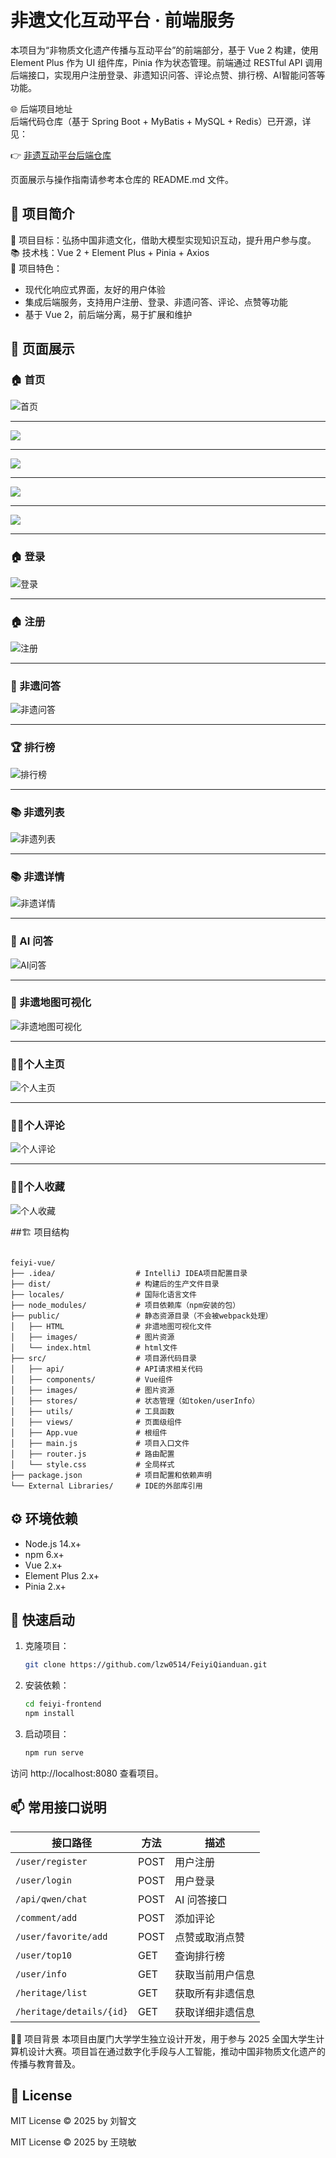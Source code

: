 # 非遗文化互动平台 · 前端服务

本项目为“非物质文化遗产传播与互动平台”的前端部分，基于 Vue 2 构建，使用 Element Plus 作为 UI 组件库，Pinia 作为状态管理。前端通过 RESTful API 调用后端接口，实现用户注册登录、非遗知识问答、评论点赞、排行榜、AI智能问答等功能。

🌐 后端项目地址  
后端代码仓库（基于 Spring Boot + MyBatis + MySQL + Redis）已开源，详见：

👉 [非遗互动平台后端仓库](https://github.com/lzw0514/FeiyiHouduan.git)

页面展示与操作指南请参考本仓库的 README.md 文件。

## 📌 项目简介  

🎯 项目目标：弘扬中国非遗文化，借助大模型实现知识互动，提升用户参与度。  
📚 技术栈：Vue 2 + Element Plus + Pinia + Axios  
🧠 项目特色：
- 现代化响应式界面，友好的用户体验
- 集成后端服务，支持用户注册、登录、非遗问答、评论、点赞等功能
- 基于 Vue 2，前后端分离，易于扩展和维护

## 🎨 页面展示

### 🏠 首页
![首页](./assets/shouye1.png)

---
![](./assets/shouye3.png)

---
![](./assets/shouye2.png)

---
![](./assets/shouye4.png)

---
![](./assets/zhizuo.png)

---
### 🏠 登录
![登录](./assets/denglu.png)

---
### 🏠 注册
![注册](./assets/zhuce.png)

---
### 💬 非遗问答
![非遗问答](./assets/wenda.png)

---

### 🏆 排行榜
![排行榜](./assets/paihangb.png)

---

### 📚 非遗列表
![非遗列表](./assets/feiyi.png)

---

### 📚 非遗详情
![非遗详情](./assets/xiangqingye.png)

---

### 🤖 AI 问答
![AI问答](./assets/AI.png)

---

### 📍 非遗地图可视化
![非遗地图可视化](./assets/keshihua.png)

---

### 🙋‍♀️个人主页
![个人主页](./assets/gerenziliao.png)

---

### 🙋‍♀️个人评论
![个人评论](./assets/pinglun.png)

---

### 🙋‍♀️个人收藏
![个人收藏](./assets/shoucang.png)



##🏗️ 项目结构

```

feiyi-vue/
├── .idea/                  # IntelliJ IDEA项目配置目录
├── dist/                   # 构建后的生产文件目录
├── locales/                # 国际化语言文件
├── node_modules/           # 项目依赖库（npm安装的包）
├── public/                 # 静态资源目录（不会被webpack处理）
│   ├── HTML                # 非遗地图可视化文件
│   ├── images/             # 图片资源
│   └── index.html          # html文件
├── src/                    # 项目源代码目录
│   ├── api/                # API请求相关代码
│   ├── components/         # Vue组件
│   ├── images/             # 图片资源
│   ├── stores/             # 状态管理（如token/userInfo）
│   ├── utils/              # 工具函数
│   ├── views/              # 页面级组件
│   ├── App.vue             # 根组件
│   ├── main.js             # 项目入口文件
│   ├── router.js           # 路由配置
│   └── style.css           # 全局样式
├── package.json            # 项目配置和依赖声明
└── External Libraries/     # IDE的外部库引用

```
## ⚙️ 环境依赖

- Node.js 14.x+
- npm 6.x+
- Vue 2.x+
- Element Plus 2.x+
- Pinia 2.x+

## 🚀 快速启动

1. 克隆项目：
   ```bash
   git clone https://github.com/lzw0514/FeiyiQianduan.git

2. 安装依赖：

   ```bash
   cd feiyi-frontend
   npm install
   
3. 启动项目：
   ```bash
   npm run serve

  访问 http://localhost:8080 查看项目。

##  📫 常用接口说明

| 接口路径                     | 方法   | 描述       |
| ------------------------ | ---- | --------------  |
| `/user/register`         | POST | 用户注册         |
| `/user/login`            | POST | 用户登录         |
| `/api/qwen/chat`         | POST | AI 问答接口      |
| `/comment/add`           | POST | 添加评论         |
| `/user/favorite/add`     | POST | 点赞或取消点赞    |
| `/user/top10`            | GET  | 查询排行榜       |
| `/user/info`             | GET  | 获取当前用户信息 |
| `/heritage/list`         | GET  | 获取所有非遗信息 |
| `/heritage/details/{id}` | GET  | 获取详细非遗信息 |


🙋‍♀️ 项目背景
本项目由厦门大学学生独立设计开发，用于参与 2025 全国大学生计算机设计大赛。项目旨在通过数字化手段与人工智能，推动中国非物质文化遗产的传播与教育普及。

## 📄 License
MIT License © 2025 by 刘智文

MIT License © 2025 by 王晓敏
